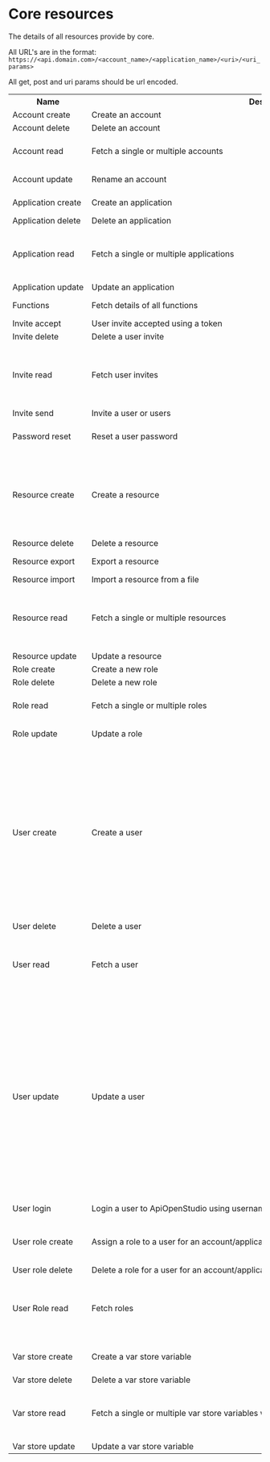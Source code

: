 Core resources
==============

The details of all resources provide by core.

All URL's are in the format: ```https://<api.domain.com>/<account_name>/<application_name>/<uri>/<uri_params>```

All get, post and uri params should be url encoded.

<table>
    <tr>
        <th style="width: fit-content; white-space: nowrap">Name</th>
        <th style="width: fit-content; white-space: nowrap">Description</th>
        <th style="width: fit-content; white-space: nowrap">Machine name</th>
        <th style="width: fit-content; white-space: nowrap">URI</th>
        <th style="width: fit-content; white-space: nowrap">Method</th>
        <th style="width: fit-content; white-space: nowrap">Post params</th>
        <th style="width: fit-content; white-space: nowrap">Get params</th>
        <th style="width: fit-content; white-space: nowrap">URI params</th>
        <th style="width: fit-content; white-space: nowrap">Body</th>
        <th style="width: fit-content; white-space: nowrap">Example</th>
    </tr>
    <tr>
        <td style="width: fit-content; white-space: nowrap">Account create</td>
        <td style="width: fit-content; white-space: nowrap">Create an account</td>
        <td style="width: fit-content; white-space: nowrap">account_create</td>
        <td style="width: fit-content; white-space: nowrap">account</td>
        <td style="width: fit-content; white-space: nowrap">POST</td>
        <td style="width: fit-content; white-space: nowrap">name -> account name</td>
        <td style="width: fit-content; white-space: nowrap"></td>
        <td style="width: fit-content; white-space: nowrap"></td>
        <td style="width: fit-content; white-space: nowrap"></td>
        <td style="width: fit-content; white-space: nowrap">/apiopenstudio/core/account</td>
    </tr>
    <tr>
        <td style="width: fit-content; white-space: nowrap">Account delete</td>
        <td style="width: fit-content; white-space: nowrap">Delete an account</td>
        <td style="width: fit-content; white-space: nowrap">account_delete</td>
        <td style="width: fit-content; white-space: nowrap">account</td>
        <td style="width: fit-content; white-space: nowrap">DELETE</td>
        <td style="width: fit-content; white-space: nowrap"></td>
        <td style="width: fit-content; white-space: nowrap"></td>
        <td style="width: fit-content; white-space: nowrap">0 -> account ID</td>
        <td style="width: fit-content; white-space: nowrap"></td>
        <td style="width: fit-content; white-space: nowrap">/apiopenstudio/core/account/34</td>
    </tr>
    <tr>
        <td style="width: fit-content; white-space: nowrap">Account read</td>
        <td style="width: fit-content; white-space: nowrap">Fetch a single or multiple accounts</td>
        <td style="width: fit-content; white-space: nowrap">account_read</td>
        <td style="width: fit-content; white-space: nowrap">account</td>
        <td style="width: fit-content; white-space: nowrap">GET</td>
        <td style="width: fit-content; white-space: nowrap"></td>
        <td style="width: fit-content; white-space: nowrap">keyword -> filter by name<br />order_by -> order results<br />direction -> order direction</td>
        <td style="width: fit-content; white-space: nowrap">0 -> account ID</td>
        <td style="width: fit-content; white-space: nowrap"></td>
        <td style="width: fit-content; white-space: nowrap">/apiopenstudio/core/account/64<br />/apiopenstudio/core/account?kyword=my%20dept&order_by=name&direction=asc</td>
    </tr>
    <tr>
        <td style="width: fit-content; white-space: nowrap">Account update</td>
        <td style="width: fit-content; white-space: nowrap">Rename an account</td>
        <td style="width: fit-content; white-space: nowrap">account_update</td>
        <td style="width: fit-content; white-space: nowrap">account</td>
        <td style="width: fit-content; white-space: nowrap">PUT</td>
        <td style="width: fit-content; white-space: nowrap"></td>
        <td style="width: fit-content; white-space: nowrap"></td>
        <td style="width: fit-content; white-space: nowrap">0 -> account ID<br />1 -> new name</td>
        <td style="width: fit-content; white-space: nowrap"></td>
        <td style="width: fit-content; white-space: nowrap">/apiopenstudio/core/account/43/new&20name</td>
    </tr>
    <tr>
        <td style="width: fit-content; white-space: nowrap">Application create</td>
        <td style="width: fit-content; white-space: nowrap">Create an application</td>
        <td style="width: fit-content; white-space: nowrap">application_create</td>
        <td style="width: fit-content; white-space: nowrap">application</td>
        <td style="width: fit-content; white-space: nowrap">POST</td>
        <td style="width: fit-content; white-space: nowrap">accid -> account ID<br />name -> application name</td>
        <td style="width: fit-content; white-space: nowrap"></td>
        <td style="width: fit-content; white-space: nowrap"></td>
        <td style="width: fit-content; white-space: nowrap"></td>
        <td style="width: fit-content; white-space: nowrap">/apiopenstudio/core/application</td>
    </tr>
    <tr>
        <td style="width: fit-content; white-space: nowrap">Application delete</td>
        <td style="width: fit-content; white-space: nowrap">Delete an application</td>
        <td style="width: fit-content; white-space: nowrap">application_delete</td>
        <td style="width: fit-content; white-space: nowrap">application</td>
        <td style="width: fit-content; white-space: nowrap">DELETE</td>
        <td style="width: fit-content; white-space: nowrap"></td>
        <td style="width: fit-content; white-space: nowrap"></td>
        <td style="width: fit-content; white-space: nowrap">0 -> application ID</td>
        <td style="width: fit-content; white-space: nowrap"></td>
        <td style="width: fit-content; white-space: nowrap">/apiopenstudio/core/application/102</td>
    </tr>
    <tr>
        <td style="width: fit-content; white-space: nowrap">Application read</td>
        <td style="width: fit-content; white-space: nowrap">Fetch a single or multiple applications</td>
        <td style="width: fit-content; white-space: nowrap">application_read</td>
        <td style="width: fit-content; white-space: nowrap">application</td>
        <td style="width: fit-content; white-space: nowrap">GET</td>
        <td style="width: fit-content; white-space: nowrap"></td>
        <td style="width: fit-content; white-space: nowrap">account_id -> filter by accid<br />application_id -> filter by appid<br />keyword -> filter by keyword<br />order_by -> order the results<br />direction -> asc or desc</td>
        <td style="width: fit-content; white-space: nowrap">0 -> application ID<br />1 -> account ID<br />1 -> application name</td>
        <td style="width: fit-content; white-space: nowrap"></td>
        <td style="width: fit-content; white-space: nowrap">/apiopenstudio/core/application/34<br />/apiopenstudio/core/application//15<br />/apiopenstudio/core/application///my%20resource<br />/apiopenstudio/core/application?keyword=foobar</td>
    </tr>
    <tr>
        <td style="width: fit-content; white-space: nowrap">Application update</td>
        <td style="width: fit-content; white-space: nowrap">Update an application</td>
        <td style="width: fit-content; white-space: nowrap">application_update</td>
        <td style="width: fit-content; white-space: nowrap">application</td>
        <td style="width: fit-content; white-space: nowrap">PUT</td>
        <td style="width: fit-content; white-space: nowrap"></td>
        <td style="width: fit-content; white-space: nowrap"></td>
        <td style="width: fit-content; white-space: nowrap"></td>
        <td style="width: fit-content; white-space: nowrap"></td>
        <td style="width: fit-content; white-space: nowrap">/apiopenstudio/core/application/33/3/new%name</td>
    </tr>
    <tr>
        <td style="width: fit-content; white-space: nowrap">Functions</td>
        <td style="width: fit-content; white-space: nowrap">Fetch details of all functions</td>
        <td style="width: fit-content; white-space: nowrap">functions</td>
        <td style="width: fit-content; white-space: nowrap">functions</td>
        <td style="width: fit-content; white-space: nowrap">GET</td>
        <td style="width: fit-content; white-space: nowrap"></td>
        <td style="width: fit-content; white-space: nowrap"></td>
        <td style="width: fit-content; white-space: nowrap">0 -> machine name</td>
        <td style="width: fit-content; white-space: nowrap"></td>
        <td style="width: fit-content; white-space: nowrap">/apiopenstudio/core/functions<br />/apiopenstudio/core/functions/account_read</td>
    </tr>
    <tr>
        <td style="width: fit-content; white-space: nowrap">Invite accept</td>
        <td style="width: fit-content; white-space: nowrap">User invite accepted using a token</td>
        <td style="width: fit-content; white-space: nowrap">invite_accept</td>
        <td style="width: fit-content; white-space: nowrap">user/invite/accept</td>
        <td style="width: fit-content; white-space: nowrap">POST</td>
        <td style="width: fit-content; white-space: nowrap"></td>
        <td style="width: fit-content; white-space: nowrap"></td>
        <td style="width: fit-content; white-space: nowrap">0 -> User invite accept token</td>
        <td style="width: fit-content; white-space: nowrap"></td>
        <td style="width: fit-content; white-space: nowrap">/apiopenstudio/core/user/invite/accept/4i75we4br7ywn3rcfnwi8vyes5tivynesrotyvn</td>
    </tr>
    <tr>
        <td style="width: fit-content; white-space: nowrap">Invite delete</td>
        <td style="width: fit-content; white-space: nowrap">Delete a user invite</td>
        <td style="width: fit-content; white-space: nowrap">invite_delete</td>
        <td style="width: fit-content; white-space: nowrap">invite</td>
        <td style="width: fit-content; white-space: nowrap">DELETE</td>
        <td style="width: fit-content; white-space: nowrap"></td>
        <td style="width: fit-content; white-space: nowrap"></td>
        <td style="width: fit-content; white-space: nowrap">0 -> user invite ID</td>
        <td style="width: fit-content; white-space: nowrap"></td>
        <td style="width: fit-content; white-space: nowrap">/apiopenstudio/core/invite/4765</td>
    </tr>
    <tr>
        <td style="width: fit-content; white-space: nowrap">Invite read</td>
        <td style="width: fit-content; white-space: nowrap">Fetch user invites</td>
        <td style="width: fit-content; white-space: nowrap">invite_read</td>
        <td style="width: fit-content; white-space: nowrap">invite</td>
        <td style="width: fit-content; white-space: nowrap">GET</td>
        <td style="width: fit-content; white-space: nowrap"></td>
        <td style="width: fit-content; white-space: nowrap">iid -> filter by invite ID<br />email -> filter by email<br />order_by -> order by column<br />direction -> order by direction<br />offset -> skip n rows<br />limit -> fetch n rows</td>
        <td style="width: fit-content; white-space: nowrap"></td>
        <td style="width: fit-content; white-space: nowrap"></td>
        <td style="width: fit-content; white-space: nowrap">/apiopenstudio/core/invite?email=foo%40bar.com</td>
    </tr>
    <tr>
        <td style="width: fit-content; white-space: nowrap">Invite send</td>
        <td style="width: fit-content; white-space: nowrap">Invite a user or users</td>
        <td style="width: fit-content; white-space: nowrap">invite_send</td>
        <td style="width: fit-content; white-space: nowrap">user/invite</td>
        <td style="width: fit-content; white-space: nowrap">POST</td>
        <td style="width: fit-content; white-space: nowrap">email -> email/s</td>
        <td style="width: fit-content; white-space: nowrap"></td>
        <td style="width: fit-content; white-space: nowrap"></td>
        <td style="width: fit-content; white-space: nowrap"></td>
        <td style="width: fit-content; white-space: nowrap">/apiopenstudio/core/user/invite</td>
    </tr>
    <tr>
        <td style="width: fit-content; white-space: nowrap">Password reset</td>
        <td style="width: fit-content; white-space: nowrap">Reset a user password</td>
        <td style="width: fit-content; white-space: nowrap">password_reset</td>
        <td style="width: fit-content; white-space: nowrap">password/reset</td>
        <td style="width: fit-content; white-space: nowrap">POST</td>
        <td style="width: fit-content; white-space: nowrap">email -> email to send the password reset to<br />token -> password reset token<br />password -> new password</td>
        <td style="width: fit-content; white-space: nowrap"></td>
        <td style="width: fit-content; white-space: nowrap"></td>
        <td style="width: fit-content; white-space: nowrap"></td>
        <td style="width: fit-content; white-space: nowrap">/apiopenstudio/core/password/reset</td>
    </tr>
    <tr>
        <td style="width: fit-content; white-space: nowrap">Resource create</td>
        <td style="width: fit-content; white-space: nowrap">Create a resource</td>
        <td style="width: fit-content; white-space: nowrap">resource_create</td>
        <td style="width: fit-content; white-space: nowrap">resource</td>
        <td style="width: fit-content; white-space: nowrap">POST</td>
        <td style="width: fit-content; white-space: nowrap">name -> name of the resource<br />description -> description of the resource<br />appid -> application ID to associate the resource with<br />method -> request method<br />uri -> resource URI<br />ttl -> caching time<br />format -> json ot yaml format<br />meta -> the security, process and output metadata</td>
        <td style="width: fit-content; white-space: nowrap"></td>
        <td style="width: fit-content; white-space: nowrap"></td>
        <td style="width: fit-content; white-space: nowrap"></td>
        <td style="width: fit-content; white-space: nowrap">/apiopenstudio/core/resource </td>
    </tr>
    <tr>
        <td style="width: fit-content; white-space: nowrap">Resource delete</td>
        <td style="width: fit-content; white-space: nowrap">Delete a resource</td>
        <td style="width: fit-content; white-space: nowrap">resource_delete</td>
        <td style="width: fit-content; white-space: nowrap">resource</td>
        <td style="width: fit-content; white-space: nowrap">DELETE</td>
        <td style="width: fit-content; white-space: nowrap"></td>
        <td style="width: fit-content; white-space: nowrap"></td>
        <td style="width: fit-content; white-space: nowrap">0 -> resource ID</td>
        <td style="width: fit-content; white-space: nowrap"></td>
        <td style="width: fit-content; white-space: nowrap">/apiopenstudio/core/resource/453</td>
    </tr>
    <tr>
        <td style="width: fit-content; white-space: nowrap">Resource export</td>
        <td style="width: fit-content; white-space: nowrap">Export a resource</td>
        <td style="width: fit-content; white-space: nowrap">resource_export</td>
        <td style="width: fit-content; white-space: nowrap">resource/export</td>
        <td style="width: fit-content; white-space: nowrap">GET</td>
        <td style="width: fit-content; white-space: nowrap"></td>
        <td style="width: fit-content; white-space: nowrap"></td>
        <td style="width: fit-content; white-space: nowrap">0 -> export format<br />1 -> resource ID</td>
        <td style="width: fit-content; white-space: nowrap"></td>
        <td style="width: fit-content; white-space: nowrap">/apiopenstudio/core/resource/export/yaml/1345</td>
    </tr>
    <tr>
        <td style="width: fit-content; white-space: nowrap">Resource import</td>
        <td style="width: fit-content; white-space: nowrap">Import a resource from a file</td>
        <td style="width: fit-content; white-space: nowrap">resource_import</td>
        <td style="width: fit-content; white-space: nowrap">resource/import</td>
        <td style="width: fit-content; white-space: nowrap">POST</td>
        <td style="width: fit-content; white-space: nowrap">resource_file -> form post type file</td>
        <td style="width: fit-content; white-space: nowrap"></td>
        <td style="width: fit-content; white-space: nowrap"></td>
        <td style="width: fit-content; white-space: nowrap"></td>
        <td style="width: fit-content; white-space: nowrap">/apiopenstudio/core/resource/import</td>
    </tr>
    <tr>
        <td style="width: fit-content; white-space: nowrap">Resource read</td>
        <td style="width: fit-content; white-space: nowrap">Fetch a single or multiple resources</td>
        <td style="width: fit-content; white-space: nowrap">resource_read</td>
        <td style="width: fit-content; white-space: nowrap">resource</td>
        <td style="width: fit-content; white-space: nowrap">GET</td>
        <td style="width: fit-content; white-space: nowrap"></td>
        <td style="width: fit-content; white-space: nowrap">resid -> filter by resource ID<br />accid -> filter by account  ID<br />appid -> filter by application ID<br />keyword -> filter by keyword<br />order_by -> order by column<br />direction -> order by direction</td>
        <td style="width: fit-content; white-space: nowrap"></td>
        <td style="width: fit-content; white-space: nowrap"></td>
        <td style="width: fit-content; white-space: nowrap">/apiopenstudio/core/resource?accid=1</td>
    </tr>
    <tr>
        <td style="width: fit-content; white-space: nowrap">Resource update</td>
        <td style="width: fit-content; white-space: nowrap">Update a resource</td>
        <td style="width: fit-content; white-space: nowrap">resource_update</td>
        <td style="width: fit-content; white-space: nowrap">resource</td>
        <td style="width: fit-content; white-space: nowrap">PUT</td>
        <td style="width: fit-content; white-space: nowrap"></td>
        <td style="width: fit-content; white-space: nowrap"></td>
        <td style="width: fit-content; white-space: nowrap"></td>
        <td style="width: fit-content; white-space: nowrap">JSON encoded string of a resource file contents.</td>
        <td style="width: fit-content; white-space: nowrap">/apiopenstudio/core/resource</td>
    </tr>
    <tr>
        <td style="width: fit-content; white-space: nowrap">Role create</td>
        <td style="width: fit-content; white-space: nowrap">Create a new role</td>
        <td style="width: fit-content; white-space: nowrap">role_create</td>
        <td style="width: fit-content; white-space: nowrap">role</td>
        <td style="width: fit-content; white-space: nowrap">POST</td>
        <td style="width: fit-content; white-space: nowrap">name -> role name</td>
        <td style="width: fit-content; white-space: nowrap"></td>
        <td style="width: fit-content; white-space: nowrap"></td>
        <td style="width: fit-content; white-space: nowrap"></td>
        <td style="width: fit-content; white-space: nowrap">/apiopenstudio/core/role</td>
    </tr>
    <tr>
        <td style="width: fit-content; white-space: nowrap">Role delete</td>
        <td style="width: fit-content; white-space: nowrap">Delete a new role</td>
        <td style="width: fit-content; white-space: nowrap">role_delete</td>
        <td style="width: fit-content; white-space: nowrap">role</td>
        <td style="width: fit-content; white-space: nowrap">DELETE</td>
        <td style="width: fit-content; white-space: nowrap"></td>
        <td style="width: fit-content; white-space: nowrap"></td>
        <td style="width: fit-content; white-space: nowrap">0 -> role ID</td>
        <td style="width: fit-content; white-space: nowrap"></td>
        <td style="width: fit-content; white-space: nowrap">/apiopenstudio/core/role/33</td>
    </tr>
    <tr>
        <td style="width: fit-content; white-space: nowrap">Role read</td>
        <td style="width: fit-content; white-space: nowrap">Fetch a single or multiple roles</td>
        <td style="width: fit-content; white-space: nowrap">role_read</td>
        <td style="width: fit-content; white-space: nowrap">role</td>
        <td style="width: fit-content; white-space: nowrap">GET</td>
        <td style="width: fit-content; white-space: nowrap"></td>
        <td style="width: fit-content; white-space: nowrap">keyword -> filter by keyword<br />order_by -> order by column<br />direction -> order by direction</td>
        <td style="width: fit-content; white-space: nowrap">0 -> account ID</td>
        <td style="width: fit-content; white-space: nowrap"></td>
        <td style="width: fit-content; white-space: nowrap">/apiopenstudio/core/role/54<br />/apiopenstudio/core/role</td>
    </tr>
    <tr>
        <td style="width: fit-content; white-space: nowrap">Role update</td>
        <td style="width: fit-content; white-space: nowrap">Update a role</td>
        <td style="width: fit-content; white-space: nowrap">role_update</td>
        <td style="width: fit-content; white-space: nowrap">role</td>
        <td style="width: fit-content; white-space: nowrap">PUT</td>
        <td style="width: fit-content; white-space: nowrap"></td>
        <td style="width: fit-content; white-space: nowrap"></td>
        <td style="width: fit-content; white-space: nowrap"></td>
        <td style="width: fit-content; white-space: nowrap">JSON containing role ID and new name, e.g.<br />{"rid": 6, "name": "ive changed"}</td>
        <td style="width: fit-content; white-space: nowrap">/apiopenstudio/core/role</td>
    </tr>
    <tr>
        <td style="width: fit-content; white-space: nowrap">User create</td>
        <td style="width: fit-content; white-space: nowrap">Create a user</td>
        <td style="width: fit-content; white-space: nowrap">user_create</td>
        <td style="width: fit-content; white-space: nowrap">user</td>
        <td style="width: fit-content; white-space: nowrap">POST</td>
        <td style="width: fit-content; white-space: nowrap">username<br />password<br />active<br />honorific<br />name_first<br />name_last<br />email<br />company<br />website<br />street_address<br />suburb<br />city<br />state<br />country<br />postcode<br />phone_mobile<br />phone_work</td>
        <td style="width: fit-content; white-space: nowrap"></td>
        <td style="width: fit-content; white-space: nowrap"></td>
        <td style="width: fit-content; white-space: nowrap"></td>
        <td style="width: fit-content; white-space: nowrap">/apiopenstudio/core/user</td>
    </tr>
    <tr>
        <td style="width: fit-content; white-space: nowrap">User delete</td>
        <td style="width: fit-content; white-space: nowrap">Delete a user</td>
        <td style="width: fit-content; white-space: nowrap">user_delete</td>
        <td style="width: fit-content; white-space: nowrap">user</td>
        <td style="width: fit-content; white-space: nowrap">DELETE</td>
        <td style="width: fit-content; white-space: nowrap"></td>
        <td style="width: fit-content; white-space: nowrap"></td>
        <td style="width: fit-content; white-space: nowrap">0 -> User ID</td>
        <td style="width: fit-content; white-space: nowrap"></td>
        <td style="width: fit-content; white-space: nowrap">/apiopenstudio/core/user/1034</td>
    </tr>
    <tr>
        <td style="width: fit-content; white-space: nowrap">User read</td>
        <td style="width: fit-content; white-space: nowrap">Fetch a user</td>
        <td style="width: fit-content; white-space: nowrap">user_read</td>
        <td style="width: fit-content; white-space: nowrap">user</td>
        <td style="width: fit-content; white-space: nowrap">GET</td>
        <td style="width: fit-content; white-space: nowrap"></td>
        <td style="width: fit-content; white-space: nowrap">uid -> filter by user ID<br />username -> filter by username<br />email -> filter by email<br />keyword -> filter by keyword<br />orderBy -> Order results by column<br />direction -> order by direction</td>
        <td style="width: fit-content; white-space: nowrap"></td>
        <td style="width: fit-content; white-space: nowrap"></td>
        <td style="width: fit-content; white-space: nowrap">/apiopenstudio/core/login</td>
    </tr>
    <tr>
        <td style="width: fit-content; white-space: nowrap">User update</td>
        <td style="width: fit-content; white-space: nowrap">Update a user</td>
        <td style="width: fit-content; white-space: nowrap">user_update</td>
        <td style="width: fit-content; white-space: nowrap">user</td>
        <td style="width: fit-content; white-space: nowrap">PUT</td>
        <td style="width: fit-content; white-space: nowrap"></td>
        <td style="width: fit-content; white-space: nowrap"></td>
        <td style="width: fit-content; white-space: nowrap">0 -> User ID to update</td>
        <td style="width: fit-content; white-space: nowrap">JSON encoded string, containing the following optional attributes:<ul><li>username</li><li>password</li><li>active</li><li>honorific</li><li>name_first</li><li>name_last</li><li>email</li><li>company</li><li>website</li><li>street_address</li><li>suburb</li><li>city</li><li>state</li><li>country</li><li>postcode</li><li>phone_mobile</li><li>phone_work</li></ul></td>
        <td style="width: fit-content; white-space: nowrap">/apiopenstudio/core/user</td>
    </tr>
    <tr>
        <td style="width: fit-content; white-space: nowrap">User login</td>
        <td style="width: fit-content; white-space: nowrap">Login a user to ApiOpenStudio using username/password</td>
        <td style="width: fit-content; white-space: nowrap">user_login</td>
        <td style="width: fit-content; white-space: nowrap">login</td>
        <td style="width: fit-content; white-space: nowrap">POST</td>
        <td style="width: fit-content; white-space: nowrap">username<br />password</td>
        <td style="width: fit-content; white-space: nowrap"></td>
        <td style="width: fit-content; white-space: nowrap"></td>
        <td style="width: fit-content; white-space: nowrap"></td>
        <td style="width: fit-content; white-space: nowrap">/apiopenstudio/core/login</td>
    </tr>
    <tr>
        <td style="width: fit-content; white-space: nowrap">User role create</td>
        <td style="width: fit-content; white-space: nowrap">Assign a role to a user for an account/application</td>
        <td style="width: fit-content; white-space: nowrap">user_role_create</td>
        <td style="width: fit-content; white-space: nowrap">user/role</td>
        <td style="width: fit-content; white-space: nowrap">POST</td>
        <td style="width: fit-content; white-space: nowrap">uid -> user ID<br />accid -> account ID<br />appid -> application ID<br />rid -> role ID</td>
        <td style="width: fit-content; white-space: nowrap"></td>
        <td style="width: fit-content; white-space: nowrap"></td>
        <td style="width: fit-content; white-space: nowrap"></td>
        <td style="width: fit-content; white-space: nowrap">/apiopenstudio/core/user/role</td>
    </tr>
    <tr>
        <td style="width: fit-content; white-space: nowrap">User role delete</td>
        <td style="width: fit-content; white-space: nowrap">Delete a role for a user for an account/application</td>
        <td style="width: fit-content; white-space: nowrap">user_role_delete</td>
        <td style="width: fit-content; white-space: nowrap">user/role</td>
        <td style="width: fit-content; white-space: nowrap">DELETE</td>
        <td style="width: fit-content; white-space: nowrap"></td>
        <td style="width: fit-content; white-space: nowrap"></td>
        <td style="width: fit-content; white-space: nowrap">0 -> user/role ID</td>
        <td style="width: fit-content; white-space: nowrap"></td>
        <td style="width: fit-content; white-space: nowrap">/apiopenstudio/core/user/role/1024</td>
    </tr>
    <tr>
        <td style="width: fit-content; white-space: nowrap">User Role read</td>
        <td style="width: fit-content; white-space: nowrap">Fetch roles</td>
        <td style="width: fit-content; white-space: nowrap">user_role_read</td>
        <td style="width: fit-content; white-space: nowrap">user/role</td>
        <td style="width: fit-content; white-space: nowrap">GET</td>
        <td style="width: fit-content; white-space: nowrap"></td>
        <td style="width: fit-content; white-space: nowrap">uid -> filter by user ID<br />accid -> filter by account ID<br />appid -> filter by application ID<br />rid -> filter by role ID<br />order_by -> order results by column<br />direction -> order by direction</td>
        <td style="width: fit-content; white-space: nowrap"></td>
        <td style="width: fit-content; white-space: nowrap"></td>
        <td style="width: fit-content; white-space: nowrap">/apiopenstudio/core/user/role?accid=45&rid=4</td>
    </tr>
    <tr>
        <td style="width: fit-content; white-space: nowrap">Var store create</td>
        <td style="width: fit-content; white-space: nowrap">Create a var store variable</td>
        <td style="width: fit-content; white-space: nowrap">var_store_create</td>
        <td style="width: fit-content; white-space: nowrap">var_store</td>
        <td style="width: fit-content; white-space: nowrap">POST</td>
        <td style="width: fit-content; white-space: nowrap">appid -> application ID<br />key -> variable keyname<br />val -> variable value</td>
        <td style="width: fit-content; white-space: nowrap"></td>
        <td style="width: fit-content; white-space: nowrap"></td>
        <td style="width: fit-content; white-space: nowrap"></td>
        <td style="width: fit-content; white-space: nowrap">/apiopenstudio/core/var_store</td>
    </tr>
    <tr>
        <td style="width: fit-content; white-space: nowrap">Var store delete</td>
        <td style="width: fit-content; white-space: nowrap">Delete a var store variable</td>
        <td style="width: fit-content; white-space: nowrap">var_store_delete</td>
        <td style="width: fit-content; white-space: nowrap">var_store</td>
        <td style="width: fit-content; white-space: nowrap">DELETE</td>
        <td style="width: fit-content; white-space: nowrap"></td>
        <td style="width: fit-content; white-space: nowrap"></td>
        <td style="width: fit-content; white-space: nowrap">0 -> variable ID</td>
        <td style="width: fit-content; white-space: nowrap"></td>
        <td style="width: fit-content; white-space: nowrap">/apiopenstudio/core/var_store/256</td>
    </tr>
    <tr>
        <td style="width: fit-content; white-space: nowrap">Var store read</td>
        <td style="width: fit-content; white-space: nowrap">Fetch a single or multiple var store variables where the user has access to the applications vars</td>
        <td style="width: fit-content; white-space: nowrap">var_store_read</td>
        <td style="width: fit-content; white-space: nowrap">var_store</td>
        <td style="width: fit-content; white-space: nowrap">GET</td>
        <td style="width: fit-content; white-space: nowrap"></td>
        <td style="width: fit-content; white-space: nowrap">vid -> filter by variable ID<br />appid -> filter by application ID<br />keyword -> filter by keyword<br />order_by ->order results by column<br />direction -> order by direction</td>
        <td style="width: fit-content; white-space: nowrap"></td>
        <td style="width: fit-content; white-space: nowrap"></td>
        <td style="width: fit-content; white-space: nowrap">/apiopenstudio/core/var_store?appid=758&order_by=key&direction=desc</td>
    </tr>
    <tr>
        <td style="width: fit-content; white-space: nowrap">Var store update</td>
        <td style="width: fit-content; white-space: nowrap">Update a var store variable</td>
        <td style="width: fit-content; white-space: nowrap">var_store_update</td>
        <td style="width: fit-content; white-space: nowrap">var_store</td>
        <td style="width: fit-content; white-space: nowrap">PUT</td>
        <td style="width: fit-content; white-space: nowrap"></td>
        <td style="width: fit-content; white-space: nowrap"></td>
        <td style="width: fit-content; white-space: nowrap">0 -> variable ID</td>
        <td style="width: fit-content; white-space: nowrap">The value to place in the variable</td>
        <td style="width: fit-content; white-space: nowrap">/apiopenstudio/core/var_store</td>
    </tr>
</table>
